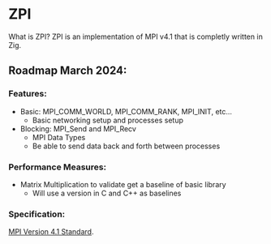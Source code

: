 # ZPI
What is ZPI?
ZPI is an implementation of MPI v4.1 that is completly written in Zig. 


## Roadmap March 2024:
### Features: 
- Basic: MPI_COMM_WORLD, MPI_COMM_RANK, MPI_INIT, etc...
	- Basic networking setup and processes setup
- Blocking: MPI_Send and MPI_Recv
	- MPI Data Types
	- Be able to send data back and forth between processes
	
### Performance Measures:
- Matrix Multiplication to validate get a baseline of basic library
	- Will use a version in C and C++ as baselines
	
### Specification:  
[MPI Version 4.1 Standard](https://www.mpi-forum.org/docs/mpi-4.1/mpi41-report.pdf).


